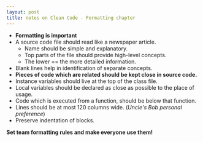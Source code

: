 ```yaml
---
layout: post
title: notes on Clean Code - Formatting chapter
---
```


  * **Formatting is important**
  * A source code file should read like a newspaper article. 
    * Name should be simple and explanatory.
    * Top parts of the file should provide high-level concepts.
    * The lower == the more detailed information.
  * Blank lines help in identification of separate concepts.
  * **Pieces of code which are related should be kept close in source code.**
  * Instance variables should live at the top of the class file.
  * Local variables should be declared as close as possible to the place of usage.
  * Code which is executed from a function, should be below that function.
  * Lines should be at most 120 columns wide. (*Uncle's Bob personal preference*)
  * Preserve indentation of blocks.

**Set team formatting rules and make everyone use them!**
